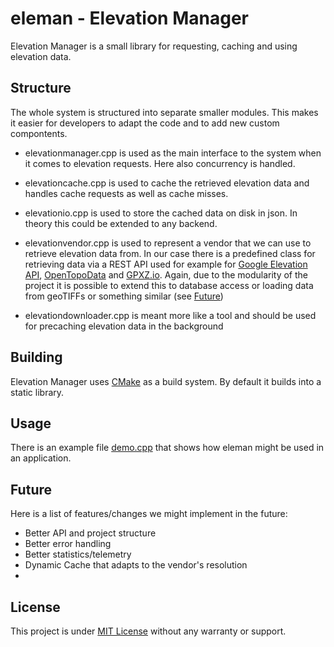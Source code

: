 # eleman - Elevation Manager

Elevation Manager is a small library for requesting, caching and using elevation data.

## Structure
The whole system is structured into separate smaller modules. This makes it easier for developers to adapt the code and to add new custom compontents.

* elevationmanager.cpp
is used as the main interface to the system when it comes to elevation requests. Here also concurrency is handled.

* elevationcache.cpp
is used to cache the retrieved elevation data and handles cache requests as well as cache misses.

* elevationio.cpp
is used to store the cached data on disk in json. In theory this could be extended to any backend.

* elevationvendor.cpp
is used to represent a vendor that we can use to retrieve elevation data from. In our case there is a predefined class for retrieving data via a REST API used for example for [Google Elevation API](https://developers.google.com/maps/documentation/elevation/start), [OpenTopoData](https://www.opentopodata.org/) and [GPXZ.io](https://www.gpxz.io/). Again, due to the modularity of the project it is possible to extend this to database access or loading data from geoTIFFs or something similar (see [Future](#Future))

* elevationdownloader.cpp
is meant more like a tool and should be used for precaching elevation data in the background


## Building
Elevation Manager uses [CMake](https://cmake.org/) as a build system. By default it builds into a static library.

## Usage
There is an example file [demo.cpp](demo.cpp) that shows how eleman might be used in an application.

## Future
Here is a list of features/changes we might implement in the future:

* Better API and project structure
* Better error handling
* Better statistics/telemetry
* Dynamic Cache that adapts to the vendor's resolution
* 


## License
This project is under [MIT License](LICENSE) without any warranty or support.
